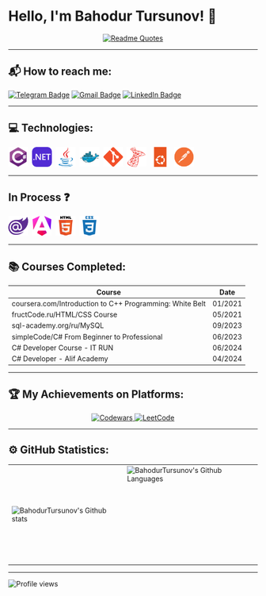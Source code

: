 # Hello, I'm Bahodur Tursunov! 👋

<div align="center">
  <a href="https://github.com/piyushsuthar/github-readme-quotes">
    <img src="https://quotes-github-readme.vercel.app/api?type=horizontal&theme=dark" alt="Readme Quotes" />
  </a>
</div>

---

## 📬 How to reach me:

[![Telegram Badge](https://img.shields.io/badge/-bakha_neoff-blue?style=flat&logo=Telegram&logoColor=white)](https://t.me/bakha_neoff)
[![Gmail Badge](https://img.shields.io/badge/-Gmail-red?style=flat&logo=Gmail&logoColor=white)](mailto:tursunovb18@gmail.com)
[![LinkedIn Badge](https://img.shields.io/badge/-LinkedIn-blue?style=flat&logo=LinkedIn&logoColor=white)](https://www.linkedin.com/in/bahodur-tursunov/)

---

## 💻 Technologies:

<div>
  <img src="https://github.com/devicons/devicon/blob/master/icons/csharp/csharp-original.svg" title="C#" alt="C#" width="40" height="40"/>&nbsp;
  <img src="https://github.com/tandpfun/skill-icons/blob/main/icons/DotNet.svg" title=".NET" alt=".NET" width="40" height="40"/>&nbsp;
  <img src="https://github.com/devicons/devicon/blob/master/icons/java/java-original.svg" title="Java" alt="Java" width="40" height="40"/>&nbsp;
  <img src="https://github.com/devicons/devicon/blob/master/icons/docker/docker-original.svg" title="Docker" alt="Docker" width="40" height="40"/>&nbsp;
  <img src="https://github.com/devicons/devicon/blob/master/icons/git/git-original.svg" title="Git" alt="Git" width="40" height="40"/>&nbsp;
  <img src="https://github.com/devicons/devicon/blob/master/icons/microsoftsqlserver/microsoftsqlserver-plain.svg" title="SQL-Server" alt="SQL-Server" width="40" height="40"/>&nbsp;
  <img src="https://github.com/devicons/devicon/blob/master/icons/ubuntu/ubuntu-plain.svg" title="Ubuntu" alt="Ubuntu" width="40" height="40"/>&nbsp;
  <img src="https://github.com/devicons/devicon/blob/master/icons/postman/postman-original.svg" title="Postman" alt="Postman" width="40" height="40"/>&nbsp;
</div>

---

## In Process ❓

<div>
  <img src="https://github.com/devicons/devicon/blob/master/icons/blazor/blazor-original.svg" title="Blazor" alt="Blazor" width="40" height="40"/>&nbsp;
  <img src="https://github.com/devicons/devicon/blob/master/icons/angular/angular-original.svg" title="Angular" alt="Angular" width="40" height="40"/>&nbsp;
  <img src="https://github.com/devicons/devicon/blob/master/icons/html5/html5-original-wordmark.svg" title="HTML5" alt="HTML5" width="40" height="40"/>&nbsp;
  <img src="https://github.com/devicons/devicon/blob/master/icons/css3/css3-plain-wordmark.svg" title="CSS" alt="CSS" width="40" height="40"/>&nbsp;
</div>

---

## 📚 Courses Completed:

| Course                                                           | Date              |
| -----------------------------------------------------------------| :---------------: |
| coursera.com/Introduction to C++ Programming: White Belt         | 01/2021           |
| fructCode.ru/HTML/CSS Course                                     | 05/2021           |     
| sql-academy.org/ru/MySQL                                         | 09/2023           |
| simpleCode/C# From Beginner to Professional                      | 06/2023           |
| C# Developer Course - IT RUN                                     | 06/2024           |
| C# Developer - Alif Academy                                      | 04/2024           |

---

## 🏆 My Achievements on Platforms:

<div align="center">
  <a href="https://www.codewars.com/users/bakha0101">
    <img src="https://www.codewars.com/users/bakha0101/badges/large" alt="Codewars" />
  </a>
  <a href="https://leetcode.com/BahodurTursunov/">
    <img src="https://leetcard.jacoblin.cool/BahodurTursunov?ext=activity" alt="LeetCode" />
  </a>
</div>

---

## ⚙️ GitHub Statistics:

<table>
  <tr>
    <td>
      <img align="left" src="http://github-readme-streak-stats.herokuapp.com?user=BahodurTursunov&theme=dark&background=000000" alt="BahodurTursunov's Github stats" />
    </td>
    <td>
      <img height="195px" align="right" alt="BahodurTursunov's Github Languages" src="https://github-readme-stats-sigma-five.vercel.app/api/top-langs/?username=BahodurTursunov&layout=compact&theme=vision-friendly-dark" />
    </td>
  </tr>
</table>

---

![Profile views](https://komarev.com/ghpvc/?username=BahodurTursunov)
